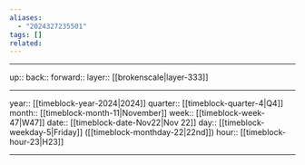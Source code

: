 ```yaml
---
aliases:
  - "2024327235501"
tags: []
related:
---
```




***

up:: 
back:: 
forward:: 
layer:: [[brokenscale|layer-333]]

***

year:: [[timeblock-year-2024|2024]]
quarter:: [[timeblock-quarter-4|Q4]]
month:: [[timeblock-month-11|November]]
week:: [[timeblock-week-47|W47]]
date:: [[timeblock-date-Nov22|Nov 22]]
day:: [[timeblock-weekday-5|Friday]] ([[timeblock-monthday-22|22nd]])
hour:: [[timeblock-hour-23|H23]]

***
